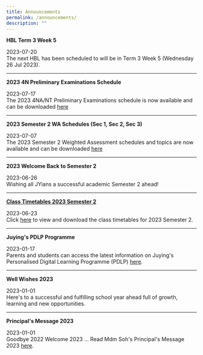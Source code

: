 ```yaml
---
title: Announcements
permalink: /announcements/
description: ""
---
```

<p><strong>HBL Term 3 Week 5</strong></p>
<p>2023-07-20<br>The next HBL has been scheduled to will be in Term 3 Week 5 (Wednesday 26 Jul 2023). </p>
<hr>

<p><strong>2023 4N Preliminary Examinations Schedule </strong></p>
<p>2023-07-17<br>The 2023 4NA/NT Preliminary Examinations schedule is now available and can be downloaded <a href="https://www.juyingsec.moe.edu.sg/timetables-n-schedules/examination-timetable/preliminary-examination/">here  </a></p>
<hr>

<p><strong>2023 Semester 2 WA Schedules (Sec 1, Sec 2, Sec 3)</strong></p>
<p>2023-07-07<br>The 2023 Semester 2 Weighted Assessment schedules and topics are now available and can be downloaded <a href="https://www.juyingsec.moe.edu.sg/timetables-n-schedules/examination-timetable/semester-2-weighted-assessments/">here</a></p>
<hr>

<p><strong>2023 Welcome Back to Semester 2</strong></p>
<p>2023-06-26<br>Wishing all JYians a successful academic Semester 2 ahead!</p>
<hr>

<p><strong><a href="/information/administrative-information/timetables-n-schedules/class-timetable">Class Timetables 2023 Semester 2</a></strong></p>
<p>2023-06-23<br>Click <a href="/information/administrative-information/timetables-n-schedules/class-timetable" rel="noopener">here</a> to view and download the class timetables for 2023 Semester 2.</p>
<hr>

<p><strong>Juying's PDLP Programme</strong></p>
<p>2023-01-17<br>Parents and students can access the latest information on Juying's Personalised Digital Learning Programme (PDLP) <a href="/programmes/personalised-digital-learning-programme-pdlp" rel="noopener">here</a>.&nbsp;</p>
<hr>

<p><strong>Well Wishes 2023</strong></p>
<p>2023-01-01<br>Here's to a successful and fulfilling school year ahead full of growth, learning and new opportunities.</p>
<hr>

<p><strong>Principal's Message 2023</strong></p>
<p>2023-01-01<br>Goodbye 2022 Welcome 2023 ... Read Mdm Soh's Principal's Message 2023 <a href="/information/principals-message/principals-message-2023">here</a>.</p>